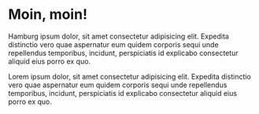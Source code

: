 <h1 class="headline">Moin, moin!</h1>
<p class="first-letter-highlight">Hamburg ipsum dolor, sit amet consectetur adipisicing elit. Expedita distinctio vero quae aspernatur eum quidem corporis sequi unde repellendus temporibus, incidunt, perspiciatis id explicabo consectetur aliquid eius porro ex quo.</p>

Lorem ipsum dolor, sit amet consectetur adipisicing elit. Expedita distinctio vero quae aspernatur eum quidem corporis sequi unde repellendus temporibus, incidunt, perspiciatis id explicabo consectetur aliquid eius porro ex quo.